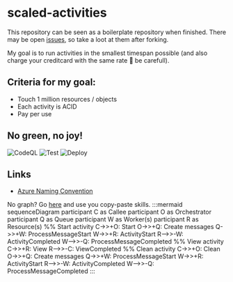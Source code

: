 # scaled-activities
This repository can be seen as a boilerplate repository when finished. There may be open [issues](https://github.com/Johanbos/scaled-activities/issues), so take a loot at them after forking.

My goal is to run activities in the smallest timespan possible (and also charge your creditcard with the same rate 🚀 be carefull).

## Criteria for my goal:
- Touch 1 million resources / objects
- Each activity is ACID
- Pay per use

## No green, no joy!
![CodeQL](https://github.com/Johanbos/scaled-activities/workflows/CodeQL/badge.svg)
![Test](https://github.com/Johanbos/scaled-activities/workflows/Test/badge.svg)
![Deploy](https://github.com/Johanbos/scaled-activities/workflows/Deploy/badge.svg)

## Links
- [Azure Naming Convention](https://docs.microsoft.com/en-us/azure/cloud-adoption-framework/ready/azure-best-practices/naming-and-tagging)

No graph? Go [here](https://mermaid-js.github.io/mermaid-live-editor) and use you copy-paste skills.
:::mermaid
sequenceDiagram
    participant C as Callee
    participant O as Orchestrator
    participant Q as Queue
    participant W as Worker(s)
    participant R as Resource(s)
    %% Start activity
    C->>+O: Start
    O->>+Q: Create messages
    Q->>+W: ProcessMessageStart
    W->>+R: ActivityStart
    R-->>-W: ActivityCompleted
    W-->>-Q: ProcessMessageCompleted
    %% View activity
    C->>+R: View
    R-->>-C: ViewCompleted
    %% Clean activity
    C->>+O: Clean
    O->>+Q: Create messages
    Q->>+W: ProcessMessageStart
    W->>+R: ActivityStart
    R-->>-W: ActivityCompleted
    W-->>-Q: ProcessMessageCompleted
:::
